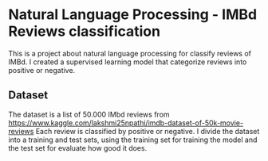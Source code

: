 # Natural Language Processing - IMBd Reviews classification

This is a project about natural language processing for classify reviews of IMBd.
I created a supervised learning model that categorize reviews into positive or negative.

## Dataset

The dataset is a list of 50.000 IMbd reviews from https://www.kaggle.com/lakshmi25npathi/imdb-dataset-of-50k-movie-reviews
Each review is classified by positive or negative.
I divide the dataset into a training and test sets, using the training set for training the model and the test set for evaluate how good it does.
